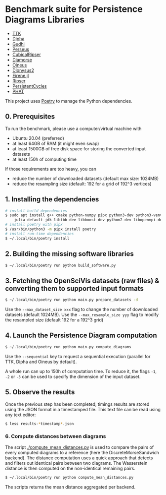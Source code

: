 Benchmark suite for Persistence Diagrams Libraries
==================================================


* [TTK](https://topology-tool-kit.github.io)
* [Dipha](https://github.com/DIPHA/dipha)
* [Gudhi](https://gudhi.inria.fr/)
* [Perseus](https://people.maths.ox.ac.uk/nanda/perseus/index.html)
* [CubicalRipser](https://github.com/CubicalRipser/CubicalRipser_3dim)
* [Diamorse](https://github.com/AppliedMathematicsANU/diamorse)
* [Oineus](https://github.com/grey-narn/oineus)
* [Dionysus2](https://mrzv.org/software/dionysus2)
* [Eirene.jl](https://github.com/Eetion/Eirene.jl)
* [Ripser](https://github.com/Ripser/ripser)
* [PersistentCycles](https://github.com/IuricichF/PersistenceCycles)
* [PHAT](https://bitbucket.org/phat-code/phat)

This project uses [Poetry](https://python-poetry.org/) to manage the
Python dependencies.

## 0. Prerequisites

To run the benchmark, please use a computer/virtual machine with
* Ubuntu 20.04 (preferred)
* at least 64GB of RAM (it might even swap)
* at least 1500GB of free disk space for storing the converted input datasets
* at least 150h of computing time

If those requirements are too heavy, you can
* reduce the number of downloaded datasets (default max size: 1024MB)
* reduce the resampling size (default: 192 for a grid of 192^3 vertices)

## 1. Installing the dependencies

```sh
# install build dependencies
$ sudo apt install g++ cmake python-numpy pipx python3-dev python3-venv libeigen3-dev \
    julia default-jdk libtbb-dev libboost-dev python2-dev libopenmpi-dev libgl1-mesa-dev
# install poetry with pipx
$ /usr/bin/python3 -m pipx install poetry
# install run-time dependencies
$ ~/.local/bin/poetry install
```

## 2. Building the missing software libraries

```sh
$ ~/.local/bin/poetry run python build_software.py
```

## 3. Fetching the OpenSciVis datasets (raw files) & converting them to supported input formats

```sh
$ ~/.local/bin/poetry run python main.py prepare_datasets -d
```

Use the `--max_dataset_size xxx` flag to change the number of downloaded
datasets (default 1024MB). Use the `--max_resample_size yyy` flag to
modify the resampled size (default 192 for a 192^3 grid)

## 4. Launch the Persistence Diagram computation

```sh
$ ~/.local/bin/poetry run python main.py compute_diagrams
```

Use the `--sequential` key to request a sequential execution (parallel
for TTK, Dipha and Oineus by default).

A whole run can up to 150h of computation time. To reduce it, the
flags `-1`, `-2` or `-3` can be used to specify the dimension of the
input dataset.

## 5. Observe the results

Once the previous step has been completed, timings results are stored
using the JSON format in a timestamped file. This text file can be
read using any text editor:

```sh
$ less results-*timestamp*.json
```

### 6. Compute distances between diagrams

The script [./compute_mean_distances.py](compute_mean_distances.py) is
used to compare the pairs of every computed diagrams to a reference
(here the DiscreteMorseSandwich backend). The distance computation uses
a quick approach that detects and filters out identical pairs between
two diagrams. The Wasserstein distance is then computed on the
non-identical remaining pairs.

```sh
$ ~/.local/bin/poetry run python compute_mean_distances.py
```

The scripts returns the mean distance aggregated per backend.
